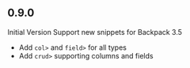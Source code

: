 ## 0.9.0
Initial Version
Support new snippets for Backpack 3.5

* Add `col>` and `field>` for all types
* Add `crud>` supporting columns and fields

